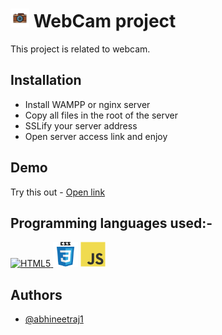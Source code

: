 # <img height="30vh" src="a.jpg"> WebCam project
This project is related to webcam.
## Installation
*	Install WAMPP or nginx server
*	Copy all files in the root of the server
*	SSLify your server address
*	Open server access link and enjoy

## Demo
Try this out - [Open link](https://abhineetraj1.github.io/abhineetraj1/webcam-js)

## Programming languages used:-
<a href="https://developer.mozilla.org/en-US/docs/Glossary/HTML5" target="_blank" rel="noreferrer"><img src="https://raw.githubusercontent.com/danielcranney/readme-generator/main/public/icons/skills/html5-colored.svg" width="36" height="36" alt="HTML5" /></a><a href="https://www.w3schools.com/css/" target="_blank" rel="noreferrer"> <img src="https://raw.githubusercontent.com/devicons/devicon/master/icons/css3/css3-original-wordmark.svg" alt="css3" width="40" height="40"/></a> <a href="https://developer.mozilla.org/en-US/docs/Web/JavaScript" target="_blank" rel="noreferrer"> <img src="https://raw.githubusercontent.com/devicons/devicon/master/icons/javascript/javascript-original.svg" alt="javascript" width="40" height="40"/> </a>

## Authors
- [@abhineetraj1](https://www.github.com/abhineetraj1)